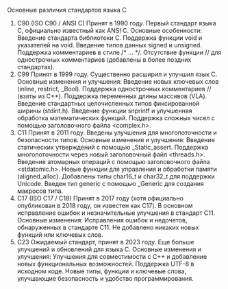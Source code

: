 Основные различия стандартов языка C

1. C90 (ISO C90 / ANSI C)
   Принят в 1990 году.
   Первый стандарт языка C, официально известный как ANSI C.
   Основные особенности:
   Введение стандарта библиотеки C.
   Поддержка функции void и указателей на void.
   Введение типов данных signed и unsigned.
   Поддержка комментариев в стиле /* ... */.
   Отсутствие функции // для однострочных комментариев (добавлены в более поздних стандартах).
2. C99
   Принят в 1999 году.
   Существенно расширил и улучшил язык C.
   Основные изменения и улучшения:
   Введение новых ключевых слов (inline, restrict, _Bool).
   Поддержка однострочных комментариев // (взяты из C++).
   Поддержка переменных длины массивов (VLA).
   Введение стандартных целочисленных типов фиксированной ширины (stdint.h).
   Введение функции snprintf и улучшенная обработка математических функций.
   Поддержка сложных чисел с помощью заголовочного файла <complex.h>.
3. C11
   Принят в 2011 году.
   Введены улучшения для многопоточности и безопасности типов.
   Основные изменения и улучшения:
   Введение статических утверждений с помощью _Static_assert.
   Поддержка многопоточности через новый заголовочный файл <threads.h>.
   Введение атомарных операций с помощью заголовочного файла <stdatomic.h>.
   Новые функции для управления и обработки памяти (aligned_alloc).
   Добавлены типы char16_t и char32_t для поддержки Unicode.
   Введен тип generic с помощью _Generic для создания макросов типа.
4. C17 (ISO C17 / C18)
   Принят в 2017 году (хотя официально опубликован в 2018 году, он известен как C17).
   В основном исправление ошибок и незначительные улучшения в стандарт C11.
   Основные изменения:
   Исправления ошибок и недочетов, обнаруженных в стандарте C11.
   Не добавлено никаких новых функций или ключевых слов.
5. C23
   Ожидаемый стандарт, принят в 2023 году.
   Еще больше улучшений и обновлений для языка C.
   Основные изменения и улучшения:
   Улучшения для совместимости с C++ и добавление новых функциональных возможностей.
   Поддержка UTF-8 в исходном коде.
   Новые типы, функции и ключевые слова, улучшающие безопасность и удобство программирования.